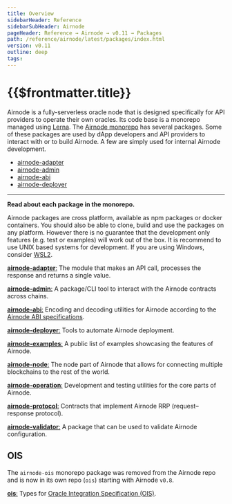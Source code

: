 ```yaml
---
title: Overview
sidebarHeader: Reference
sidebarSubHeader: Airnode
pageHeader: Reference → Airnode → v0.11 → Packages
path: /reference/airnode/latest/packages/index.html
version: v0.11
outline: deep
tags:
---
```


<VersionWarning/>

<PageHeader/>

<SearchHighlight/>

# {{$frontmatter.title}}

Airnode is a fully-serverless oracle node that is designed specifically for API
providers to operate their own oracles. Its code base is a monorepo managed
using [Lerna](https://github.com/lerna/lerna). The
[Airnode monorepo](https://github.com/api3dao/airnode/tree/v0.8/packages) has
several packages. Some of these packages are used by dApp developers and API
providers to interact with or to build Airnode. A few are simply used for
internal Airnode development.

- [airnode-adapter](/reference/airnode/latest/packages/adapter.md)
- [airnode-admin](/reference/airnode/latest/packages/admin-cli.md)
- [airnode-abi](/reference/airnode/latest/packages/airnode-abi.md)
- [airnode-deployer](/reference/airnode/latest/packages/deployer.md)

---

**Read about each package in the monorepo.**

Airnode packages are cross platform, available as npm packages or docker
containers. You should also be able to clone, build and use the packages on any
platform. However there is no guarantee that the development only features (e.g.
test or examples) will work out of the box. It is recommend to use UNIX based
systems for development. If you are using Windows, consider
[WSL2](https://docs.microsoft.com/en-us/windows/wsl/install).

[**airnode-adapter**:](https://github.com/api3dao/airnode/tree/v0.8/packages/airnode-adapter)
The module that makes an API call, processes the response and returns a single
value.

[**airnode-admin**:](https://github.com/api3dao/airnode/tree/v0.8/packages/airnode-admin)
A package/CLI tool to interact with the Airnode contracts across chains.

[**airnode-abi**:](https://github.com/api3dao/airnode/tree/v0.8/packages/airnode-abi)
Encoding and decoding utilities for Airnode according to the
[Airnode ABI specifications](/reference/airnode/latest/specifications/airnode-abi.md).

[**airnode-deployer**:](https://github.com/api3dao/airnode/tree/v0.8/packages/airnode-deployer)
Tools to automate Airnode deployment.

[**airnode-examples**:](https://github.com/api3dao/airnode/tree/v0.8/packages/airnode-examples)
A public list of examples showcasing the features of Airnode.

[**airnode-node**:](https://github.com/api3dao/airnode/tree/v0.8/packages/airnode-node)
The node part of Airnode that allows for connecting multiple blockchains to the
rest of the world.

[**airnode-operation**:](https://github.com/api3dao/airnode/tree/v0.8/packages/airnode-operation)
Development and testing utilities for the core parts of Airnode.

[**airnode-protocol**:](https://github.com/api3dao/airnode/tree/v0.8/packages/airnode-protocol)
Contracts that implement Airnode RRP (request–response protocol).

[**airnode-validator**:](https://github.com/api3dao/airnode/tree/v0.8/packages/airnode-validator)
A package that can be used to validate Airnode configuration.

## OIS

The `airnode-ois` monorepo package was removed from the Airnode repo and is now
in its own repo (`ois`) starting with Airnode `v0.8`.

[**ois**:](https://github.com/api3dao/ois/tree/v2.0.0) Types for
[Oracle Integration Specification (OIS)](/reference/ois/latest/specification.md).
